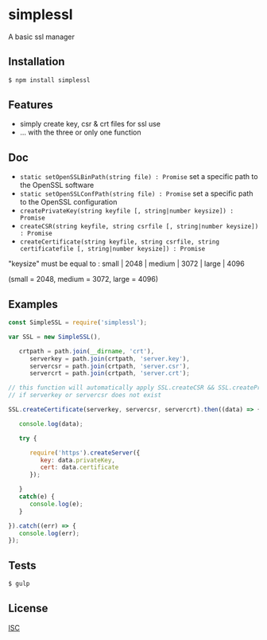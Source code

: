 # simplessl
A basic ssl manager


## Installation

```bash
$ npm install simplessl
```

## Features

   * simply create key, csr & crt files for ssl use
   * ... with the three or only one function

## Doc

   * ``` static setOpenSSLBinPath(string file) : Promise ``` set a specific path to the OpenSSL software
   * ``` static setOpenSSLConfPath(string file) : Promise ``` set a specific path to the OpenSSL configuration
   * ``` createPrivateKey(string keyfile [, string|number keysize]) : Promise ```
   * ``` createCSR(string keyfile, string csrfile [, string|number keysize]) : Promise ```
   * ``` createCertificate(string keyfile, string csrfile, string certificatefile [, string|number keysize]) : Promise ```

"keysize" must be equal to : small | 2048 | medium | 3072 | large | 4096

(small = 2048, medium = 3072, large = 4096)

## Examples

```js
const SimpleSSL = require('simplessl');

var SSL = new SimpleSSL(),

   crtpath = path.join(__dirname, 'crt'),
      serverkey = path.join(crtpath, 'server.key'),
      servercsr = path.join(crtpath, 'server.csr'),
      servercrt = path.join(crtpath, 'server.crt');

// this function will automatically apply SSL.createCSR && SSL.createPrivateKey functions
// if serverkey or servercsr does not exist

SSL.createCertificate(serverkey, servercsr, servercrt).then((data) => {

   console.log(data);

   try {

      require('https').createServer({
         key: data.privateKey,
         cert: data.certificate
      });

   }
   catch(e) {
      console.log(e);
   }

}).catch((err) => {
   console.log(err);
});
```

## Tests

```bash
$ gulp
```

## License

   [ISC](LICENSE)

